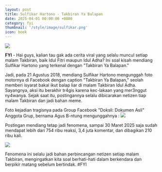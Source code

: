 ```yaml
---
layout: post
title: Sulfikar Hartono - Takbiran Ya Balapan
date: 2025-04-01 00:00:00 +0800
category: fyi
thumbnail: '/style/image/sulfikar.png'
icon: book
---
```

![](https://blogger.googleusercontent.com/img/a/AVvXsEhqd6IQJpveV9u0tZ2TZmolLoHvkoAJoqpTwOXfg8whxo5R2SSPH1xxbCbyyFH2UJUdB2vq21y3O3L-XXeO-3YpnLWhQwAyE1x64edBliR4QWDL_BRd0V4LNDyUC18TE2Og-Fg-p6uS8s_L6pB-utBmfU-ygvU_0oQA-08EzC4bpfJxnL5fdVxl5ZoCUzY)

**FYI** - Hai guys, kalian tau gak ada cerita viral yang selalu muncul setiap malam Takbiran, baik Idul Fitri maupun Idul Adha? Ini soal kisah mendiang Sulfikar Hartono yang terkenal dengan "Takbiran Ya Balapan."

Jadi, pada 21 Agustus 2018, mendiang Sulfikar Hartono mengunggah foto motornya di Facebook dengan caption "Takbiran Ya Balapan," seolah memberi isyarat bakal ikut balap liar di malam Takbiran Idul Adha. Sayangnya, aksi itu berakhir tr4gis karena kec-lakaan yang mer3nggut ny4wanya. Sejak saat itu, postingannya selalu dibicarakan netizen tiap malam Takbiran dan jadi bahan meme.

Foto kejadian tragisnya pada Group Facebook "Doksli: Dokumen Asli" Anggota Grup, bernama Agus B-ntung mengunggahnya :
![](https://blogger.googleusercontent.com/img/a/AVvXsEheHPoyb-7k4U3sDM8htb8yQB3i3xUGvd2j4c-YAPKyrAJlb9GthTW8FvMXnxySsrIET0dwB5MHt2YTYHOduPCP3XXFvcg8x6M5DDTDyouPf66FMrRYjEqF1-r-IriUzgUONln0B7pMabDPl9gzdUJOPVSLd73w49i9L4JFCfnUWbWiv-vaW4CgqN7BGm8)


Postingan mendiang tetap jadi fenomena, sampai 30 Maret 2025 saja sudah mendapat lebih dari 754 ribu reaksi, 3,4 juta komentar, dan dibagikan 210 ribu kali.

![](https://blogger.googleusercontent.com/img/a/AVvXsEh9oOTcZk33mtUBPS0lT5_F0ysYIu7Y5g12i3y4BiEEugxo4jBwqETW3qXrhtHJ1Wgy76LvVUL9sGjXC5Ea5UaZGZTFjVGygdf9_2qVVgN0NNDxejTXp6KdXJAiCyidYnV6MYYgBkldhwN6aYcUcAAPmFRtPjQNRH07ruXcy75-DWPvGd7YqB0jRlcy77k)

Fenomena ini selalu jadi bahan perbincangan netizen setiap malam Takbiran, mengingatkan kita soal berhati-hati dalam berkendara dan berpikir matang sebelum bertindak.
#FYI

